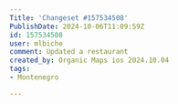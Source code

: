 ```yaml
---
Title: 'Changeset #157534508'
PublishDate: 2024-10-06T11:09:59Z
id: 157534508
user: mlbiche
comment: Updated a restaurant
created_by: Organic Maps ios 2024.10.04
tags:
- Montenegro

---
```

